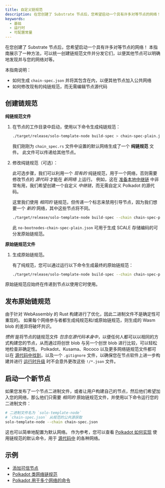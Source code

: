 ```yaml
---
title: 自定义链规范
description: 在您创建了 Substrate 节点后，您希望启动一个具有许多对等节点的网络！
keywords:
  - 基础
  - 运行时
  - 可配置常量
---
```


在您创建了 Substrate 节点后，您希望启动一个具有许多对等节点的网络！
本指南展示了一种方法，可以统一创建链规范文件并分发它们，以便其他节点可以明确地发现并与您的网络对等。

本指南说明：

- 如何生成 `chain-spec.json` 并将其包含在内，以便其他节点加入公共网络
- 如何修改现有的纯链规范，而无需编辑节点源代码

## 创建链规范

**纯链规范文件** 

1. 在节点的工作目录中启动，使用以下命令生成纯链规范：

   ```bash
   ./target/release/solo-template-node build-spec > chain-spec-plain.json
   ```

   我们刚刚为 `chain_spec.rs` 文件中设置的默认网络生成了一个 **纯链规范** 文件。
   此文件可以传递给其他节点。

1. 修改纯链规范（可选）：

   此可选步骤，我们可以利用一个 _现有的_ 纯链规范，用于一个网络，否则需要修改节点的 _源代码_ 才能在 _新网络_ 上运行。
   例如，这在 [准备本地中继链](/tutorials/build-a-parachain/prepare-a-local-relay-chain/) 中非常有用，我们希望创建一个自定义 _中继链_，而无需自定义 Polkadot 的源代码。

   这里我们使用 _相同的_ 链规范，但传递一个标志来禁用引导节点，因为我们想要一个 _新的_ 网络，其中这些节点将不同。

   ```bash
   ./target/release/solo-template-node build-spec --chain chain-spec-plain.json --raw --disable-default-bootnode > no-bootnodes-chain-spec-plain.json
   ```

   此 `no-bootnodes-chain-spec-plain.json` 可用于生成 SCALE 存储编码的可分发原始链规范。

**原始链规范文件**

1. 生成原始链规范。

   有了纯规范，您可以通过运行以下命令生成最终的原始链规范：

   ```bash
   ./target/release/solo-template-node build-spec --chain chain-spec-plain.json --raw > chain-spec.json
   ```

原始链规范应始终在传递到节点以使用它时使用。

## 发布原始链规范

由于针对 WebAssembly 的 Rust 构建进行了优化，因此二进制文件不是确定性可重现的。
如果每个网络参与者都生成纯规范和/或原始链规范，则生成的 Wasm blob 的差异将破坏共识。

_惯例_ 是将节点的链规范文件 _包含在源代码本身中_，以便任何人都可以以相同的方式构建您的节点，从而通过将创世 blob 与另一个创世 blob 进行比较，可以轻松地检查非确定性。
Polkadot、Kusama、Rococo 以及更多网络链规范文件都可以在 [源代码中找到](https://github.com/paritytech/polkadot-sdk/tree/master/polkadot/node/service/chain-specs)，以及一个 `.gitignore` 文件，以确保您在节点软件上进一步构建并进行 [运行时升级](/tutorials/build-a-blockchain/upgrade-a-running-network/) 时不会意外更改这些 `!/*.json` 文件。

## 启动一个新节点

如果您发布了一个节点二进制文件，或者让用户构建自己的节点，然后他们希望加入您的网络，那么他们只需要 _相同的_ 原始链规范文件，并使用以下命令运行您的二进制文件：

```bash
# 二进制文件名为 `solo-template-node`
# `chain-spec.json` 从规范的公共源获取
solo-template-node --chain chain-spec.json
```

这也可以简单地配置为默认网络。
作为参考，您可以查看 [Polkadot 如何实现](https://github.com/paritytech/polkadot/commits/master/cli/src/command.rs) 使用链规范的默认命令，用于 [源代码中](https://github.com/paritytech/polkadot-sdk/tree/master/polkadot/node/service/chain-specs) 的各种网络。

## 示例

- [添加可信节点](/tutorials/build-a-blockchain/add-trusted-nodes#add-keys-to-keystore)
- [Polkadot 类网络链规范](https://github.com/paritytech/polkadot-sdk/tree/master/polkadot/node/service/chain-specs)
- [Polkadot 用于多个网络的命令](https://github.com/paritytech/polkadot/commits/master/cli/src/command.rs)

